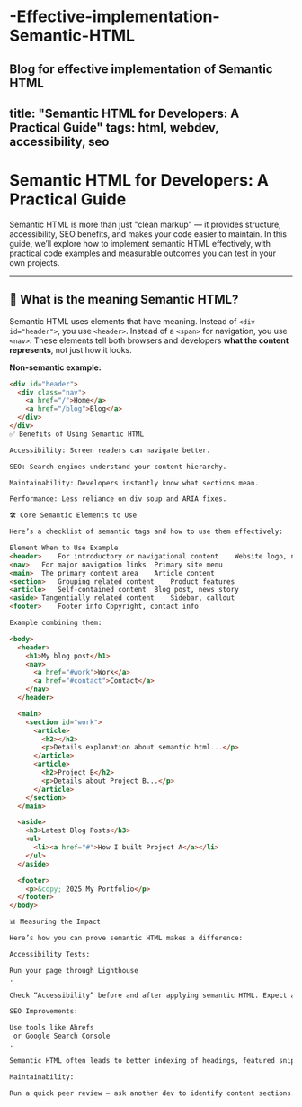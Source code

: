 # -Effective-implementation-Semantic-HTML
Blog for effective implementation of Semantic HTML
---
title: "Semantic HTML for Developers: A Practical Guide"
tags: html, webdev, accessibility, seo
---

# Semantic HTML for Developers: A Practical Guide

Semantic HTML is more than just "clean markup" — it provides structure, accessibility, SEO benefits, and makes your code easier to maintain. In this guide, we’ll explore how to implement semantic HTML effectively, with practical code examples and measurable outcomes you can test in your own projects.  

---

## 🔎 What is the meaning Semantic HTML?  

Semantic HTML uses elements that have meaning. Instead of `<div id="header">`, you use `<header>`. Instead of a `<span>` for navigation, you use `<nav>`. These elements tell both browsers and developers **what the content represents**, not just how it looks.  

**Non-semantic example:**  
```html
<div id="header">
  <div class="nav">
    <a href="/">Home</a>
    <a href="/blog">Blog</a>
  </div>
</div>
✅ Benefits of Using Semantic HTML

Accessibility: Screen readers can navigate better.

SEO: Search engines understand your content hierarchy.

Maintainability: Developers instantly know what sections mean.

Performance: Less reliance on div soup and ARIA fixes.

🛠️ Core Semantic Elements to Use

Here’s a checklist of semantic tags and how to use them effectively:

Element	When to Use	Example
<header>	For introductory or navigational content	Website logo, navigation
<nav>	For major navigation links	Primary site menu
<main>	The primary content area	Article content
<section>	Grouping related content	Product features
<article>	Self-contained content	Blog post, news story
<aside>	Tangentially related content	Sidebar, callout
<footer>	Footer info	Copyright, contact info

Example combining them:

<body>
  <header>
    <h1>My blog post</h1>
    <nav>
      <a href="#work">Work</a>
      <a href="#contact">Contact</a>
    </nav>
  </header>

  <main>
    <section id="work">
      <article>
        <h2></h2>
        <p>Details explanation about semantic html...</p>
      </article>
      <article>
        <h2>Project B</h2>
        <p>Details about Project B...</p>
      </article>
    </section>
  </main>

  <aside>
    <h3>Latest Blog Posts</h3>
    <ul>
      <li><a href="#">How I built Project A</a></li>
    </ul>
  </aside>

  <footer>
    <p>&copy; 2025 My Portfolio</p>
  </footer>
</body>

📊 Measuring the Impact

Here’s how you can prove semantic HTML makes a difference:

Accessibility Tests:

Run your page through Lighthouse
.

Check “Accessibility” before and after applying semantic HTML. Expect a measurable score improvement.

SEO Improvements:

Use tools like Ahrefs
 or Google Search Console
.

Semantic HTML often leads to better indexing of headings, featured snippets, and structured data.

Maintainability:

Run a quick peer review — ask another dev to identify content sections. With semantic HTML, they’ll understand structure without relying on CSS classes.
